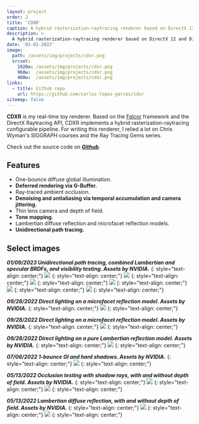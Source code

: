 ```yaml
---
layout: project
order: 2
title: 'CDXR'
caption: A hybrid rasterization-raytracing renderer based on DirectX 12 and DirectX Raytracing.
description: >
  A hybrid rasterization-raytracing renderer based on DirectX 12 and DirectX Raytracing.
date: '01-01-2022'
image: 
  path: /assets/img/projects/cdxr.png
  srcset: 
    1920w: /assets/img/projects/cdxr.png
    960w:  /assets/img/projects/cdxr.png
    480w:  /assets/img/projects/cdxr.png
links:
  - title: Github repo
    url: https://github.com/carlos-lopez-garces/cdxr
sitemap: false
---
```


**CDXR** is my real-time toy renderer. Based on the [Falcor](https://github.com/NVIDIAGameWorks/Falcor) framework and the DirectX Raytracing API, CDXR implements a hybrid rasterization-raytracing configurable pipeline. For writing this renderer, I relied a lot on Chris Wyman's SIGGRAPH courses and the Ray Tracing Gems series.

Check out the source code on ***[Github](https://github.com/carlos-lopez-garces/cdxr)***.

## Features

- One-bounce diffuse global illumination.
- **Deferred rendering via G-Buffer.** 
- Ray-traced ambient occlusion.
- **Denoising and antialiasing via temporal accumulation and camera jittering.**
- Thin lens camera and depth of field. 
- **Tone mapping.** 
- Lambertian diffuse reflection and microfacet reflection models.
- **Unidirectional path tracing.**

## Select images

***01/09/2023 Unidirectional path tracing, combined Lambertian and specular BRDFs, and visibility testing. Assets by NVIDIA.***
{: style="text-align: center;"}
![](/assets/img/projects/cdxr/9.png)
{: style="text-align: center;"}
![](/assets/img/projects/cdxr/10.png)
{: style="text-align: center;"}
![](/assets/img/projects/cdxr/11.png)
{: style="text-align: center;"}
![](/assets/img/projects/cdxr/12.png)
{: style="text-align: center;"}
![](/assets/img/projects/cdxr/13.png)
{: style="text-align: center;"}
![](/assets/img/projects/cdxr/14.png)
{: style="text-align: center;"}

***09/28/2022 Direct lighting on a microfacet reflection model. Assets by NVIDIA.***
{: style="text-align: center;"}
![](/assets/img/projects/cdxr/8.png)
{: style="text-align: center;"}

***09/28/2022 Direct lighting on a microfacet reflection model. Assets by NVIDIA.***
{: style="text-align: center;"}
![](/assets/img/projects/cdxr/6.png)
{: style="text-align: center;"}

***09/28/2022 Direct lighting on a pure Lambertian reflection model. Assets by NVIDIA.***
{: style="text-align: center;"}
![](/assets/img/projects/cdxr/7.png)
{: style="text-align: center;"}

***07/06/2022 1-bounce GI and hard shadows. Assets by NVIDIA.***
{: style="text-align: center;"}
![](/assets/img/projects/cdxr/5.png)
{: style="text-align: center;"}

***05/13/2022 Occlusion testing with shadow rays, with and without depth of field. Assets by NVIDIA.***
{: style="text-align: center;"}
![](/assets/img/projects/cdxr/3.png)
{: style="text-align: center;"}
![](/assets/img/projects/cdxr/4.png)
{: style="text-align: center;"}

***05/13/2022 Lambertian diffuse reflection, with and without depth of field. Assets by NVIDIA.***
{: style="text-align: center;"}
![](/assets/img/projects/cdxr/1.png)
{: style="text-align: center;"}
![](/assets/img/projects/cdxr/2.png)
{: style="text-align: center;"}